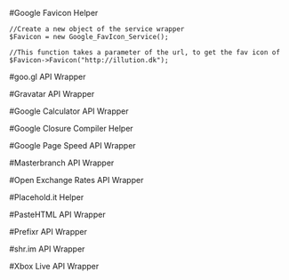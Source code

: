 #Google Favicon Helper
```
//Create a new object of the service wrapper
$Favicon = new Google_FavIcon_Service();

//This function takes a parameter of the url, to get the fav icon of
$Favicon->Favicon("http://illution.dk");
```

#goo.gl API Wrapper

#Gravatar API Wrapper

#Google Calculator API Wrapper

#Google Closure Compiler Helper

#Google Page Speed API Wrapper

#Masterbranch API Wrapper

#Open Exchange Rates API Wrapper

#Placehold.it Helper

#PasteHTML API Wrapper

#Prefixr API Wrapper

#shr.im API Wrapper

#Xbox Live API Wrapper